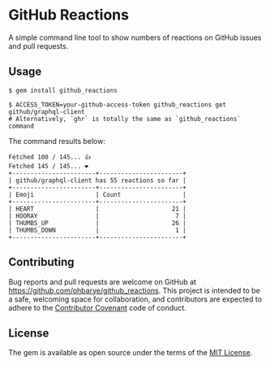 # GitHub Reactions

A simple command line tool to show numbers of reactions on GitHub issues and pull requests.

## Usage

```shell
$ gem install github_reactions

$ ACCESS_TOKEN=your-github-access-token github_reactions get github/graphql-client
# Alternatively, `ghr` is totally the same as `github_reactions` command
```

The command results below:

```shell
Fetched 100 / 145... 👍
Fetched 145 / 145... ❤
+-----------------------+-----------------------+
| github/graphql-client has 55 reactions so far |
+-----------------------+-----------------------+
| Emoji                 | Count                 |
+-----------------------+-----------------------+
| HEART                 |                    21 |
| HOORAY                |                     7 |
| THUMBS_UP             |                    26 |
| THUMBS_DOWN           |                     1 |
+-----------------------+-----------------------+
```

## Contributing

Bug reports and pull requests are welcome on GitHub at https://github.com/ohbarye/github_reactions. This project is intended to be a safe, welcoming space for collaboration, and contributors are expected to adhere to the [Contributor Covenant](http://contributor-covenant.org) code of conduct.

## License

The gem is available as open source under the terms of the [MIT License](https://opensource.org/licenses/MIT).

